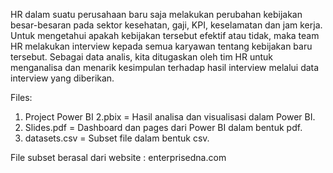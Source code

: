 HR dalam suatu perusahaan baru saja melakukan perubahan kebijakan besar-besaran pada sektor kesehatan, gaji, KPI, keselamatan dan jam kerja. Untuk mengetahui apakah kebijakan tersebut efektif atau tidak, maka team HR melakukan interview kepada semua karyawan tentang kebijakan baru tersebut. Sebagai data analis, kita ditugaskan oleh tim HR untuk menganalisa dan menarik kesimpulan terhadap hasil interview melalui data interview yang diberikan.

Files:
1. Project Power BI 2.pbix = Hasil analisa dan visualisasi dalam Power BI.
2. Slides.pdf = Dashboard dan pages dari Power BI dalam bentuk pdf.
3. datasets.csv = Subset file dalam bentuk csv.

File subset berasal dari website : enterprisedna.com
